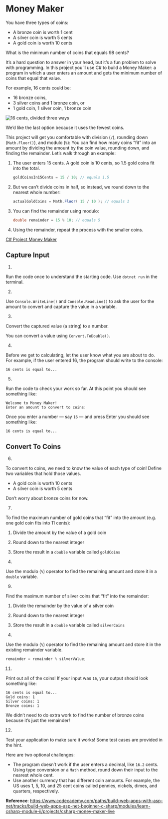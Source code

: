# Money Maker

You have three types of coins:

-   A bronze coin is worth 1 cent
-   A silver coin is worth 5 cents
-   A gold coin is worth 10 cents

What is the minimum number of coins that equals 98 cents?

It’s a hard question to answer in your head, but it’s a fun problem to
solve with programming. In this project you’ll use C# to build a Money
Maker: a program in which a user enters an amount and gets the minimum
number of coins that equal that value.

For example, 16 cents could be:

-   16 bronze coins,
-   3 silver coins and 1 bronze coin, or
-   1 gold coin, 1 silver coin, 1 bronze coin

<img
src="https://content.codecademy.com/courses/learn-c-sharp/data-types-variables/C%23_MoneyMaker_2.svg"
class="styles_img__AdU20" alt="16 cents, divided three ways" />

We’d like the last option because it uses the fewest coins.

This project will get you comfortable with division (`/`), rounding down
(`Math.Floor()`), and modulo (`%`): You can find how many coins “fit”
into an amount by dividing the amount by the coin value, rounding down,
and finding the remainder. Let’s walk through an example:

1.  The user enters 15 cents. A gold coin is 10 cents, so 1.5 gold coins
    fit into the total.

    ``` cs
    goldCoinsIn15Cents = 15 / 10; // equals 1.5
    ```

2.  But we can’t divide coins in half, so instead, we round down to the
    nearest whole number:

    ``` cs
    actualGoldCoins = Math.Floor( 15 / 10 ); // equals 1
    ```

3.  You can find the remainder using modulo:

    ``` cs
    double remainder = 15 % 10; // equals 5
    ```

4.  Using the remainder, repeat the process with the smaller coins.

[C# Project Money Maker](https://www.youtube.com/watch?v=O6YGUo3HCfE)

## Capture Input

1.

Run the code once to understand the starting code. Use `dotnet run` in
the terminal.




2.

Use `Console.WriteLine()` and `Console.ReadLine()` to ask the user for
the amount to convert and capture the value in a variable.




3.

Convert the captured value (a string) to a number.

You can convert a value using `Convert.ToDouble()`.




4.

Before we get to calculating, let the user know what you are about to
do. For example, if the user entered 16, the program should write to the
console:

```
16 cents is equal to...
```




5.

Run the code to check your work so far. At this point you should see
something like:

```
Welcome to Money Maker!
Enter an amount to convert to coins:
```

Once you enter a number — say `16` — and press
Enter you should see something like:

```
16 cents is equal to...
```




## Convert To Coins

6.

To convert to coins, we need to know the value of each type of coin!
Define two variables that hold those values.

-   A gold coin is worth 10 cents
-   A silver coin is worth 5 cents

Don’t worry about bronze coins for now.




7.

To find the maximum number of gold coins that “fit” into the amount
(e.g. one gold coin fits into 11 cents):

1.  Divide the amount by the value of a gold coin
2.  Round down to the nearest integer
3.  Store the result in a `double` variable called `goldCoins`




8.

Use the modulo (`%`) operator to find the remaining amount and store it
in a `double` variable.




9.

Find the maximum number of silver coins that “fit” into the remainder:

1.  Divide the remainder by the value of a silver coin
2.  Round down to the nearest integer
3.  Store the result in a `double` variable called `silverCoins`




10.

Use the modulo (`%`) operator to find the remaining amount and store it
in the existing remainder variable.

``` cs
remainder = remainder % silverValue;
```




11.

Print out all of the coins! If your input was `16`, your output should
look something like:

```
16 cents is equal to...
Gold coins: 1
Silver coins: 1
Bronze coins: 1
```

We didn’t need to do extra work to find the number of bronze coins
because it’s just the remainder!




12.

Test your application to make sure it works! Some test cases are
provided in the hint.

Here are two optional challenges:

-   The program doesn’t work if the user enters a decimal, like `16.2`
    cents. Using type conversion or a `Math` method, round down their
    input to the nearest whole cent.
-   Use another currency that has different coin amounts. For example,
    the US uses 1, 5, 10, and 25 cent coins called pennies, nickels,
    dimes, and quarters, respectively.

**Reference**: https://www.codecademy.com/paths/build-web-apps-with-asp-net/tracks/build-web-apps-asp-net-beginner-c-sharp/modules/learn-csharp-module-ii/projects/csharp-money-maker-live

